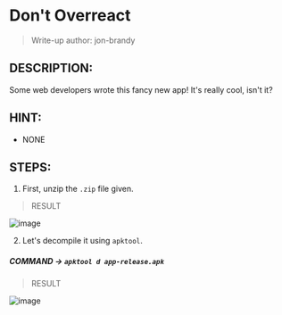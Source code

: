 # Don't Overreact
> Write-up author: jon-brandy
## DESCRIPTION:
Some web developers wrote this fancy new app! It's really cool, isn't it?
## HINT:
- NONE
## STEPS:
1. First, unzip the `.zip` file given.

> RESULT

![image](https://user-images.githubusercontent.com/70703371/208849896-b369a56d-70ce-43ff-9ad4-eeb19d60c587.png)


2. Let's decompile it using `apktool`.

##### COMMAND -> `apktool d app-release.apk`

> RESULT

![image](https://user-images.githubusercontent.com/70703371/208850296-36ca559f-4dea-4327-b6e1-2b2b499c5e2e.png)
